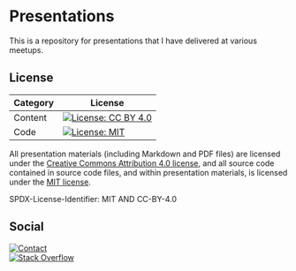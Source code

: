 # Presentations

This is a repository for presentations that I have delivered at various meetups.

## License

| Category |                         License                           |
|----------|-----------------------------------------------------------|
| Content  | [![License: CC BY 4.0][license-cc-badge]][license-cc-url] |
| Code     | [![License: MIT][license-mit-badge]][license-mit-url]     |

All presentation materials (including Markdown and PDF files) are licensed
under the [Creative Commons Attribution 4.0 license][license-cc],
and all source code contained in source code files, and within presentation
materials, is licensed under the [MIT license][license-mit].

SPDX-License-Identifier: MIT AND CC-BY-4.0

## Social

[![Contact][twitter-badge]][twitter-url]<br />
[![Stack Overflow][stackoverflow-badge]][stackoverflow-url]

[license-cc]: LICENSE-CC-BY-4.0.txt
[license-cc-badge]: https://licensebuttons.net/l/by/4.0/80x15.png
[license-cc-url]: https://creativecommons.org/licenses/by/4.0/
[license-mit]: LICENSE-MIT.txt
[license-mit-badge]: https://img.shields.io/badge/License-MIT-lightgrey.svg
[license-mit-url]: https://opensource.org/licenses/MIT
[stackoverflow-badge]: http://stackoverflow.com/users/flair/567863.png
[stackoverflow-url]: http://stackoverflow.com/users/567863/paul-fioravanti
[twitter-badge]: https://img.shields.io/badge/contact-%40paulfioravanti-blue.svg
[twitter-url]: https://twitter.com/paulfioravanti
